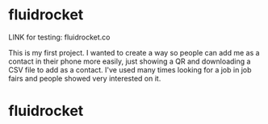 # fluidrocket
LINK for testing: fluidrocket.co

This is my first project. I wanted to create a way so people can add me as a contact in their phone more easily, just showing a QR and downloading a CSV file to add as a contact. I've used many times looking for a job in job fairs and people showed very interested on it.


# fluidrocket
